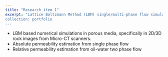 ```yaml
---
title: "Research item 1"
excerpt: "Lattice Boltzmann Method (LBM) single/multi-phase flow simulation in porous media<br/><img src='/images/Research_item_1_fig_1_600x410.png'>   
collection: portfolio
---
```


 * LBM based numerical simulations in porous media, specifically in 2D/3D rock images from Micro-CT scanners. 
 * Absolute permeability estimation from single phase flow
 * Relative permeability estimation from oil-water two phase flow
